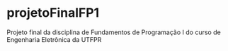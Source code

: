 # projetoFinalFP1
Projeto final da disciplina de Fundamentos de Programação I do curso de Engenharia Eletrônica da UTFPR
